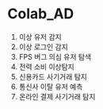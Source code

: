 # Colab_AD
<ol>
  <li>이상 유저 감지</li>
  <li>이상 로그인 감지</li>
  <li>FPS 버그 의심 유저 탐색</li>
  <li>전력 소비 이상탐지</li>
  <li>신용카드 사기거래 탐지</li>
  <li>통신사 이탈 유저 예측</li>
  <li>온라인 결제 사기거래 탐지</li>
</ol>
